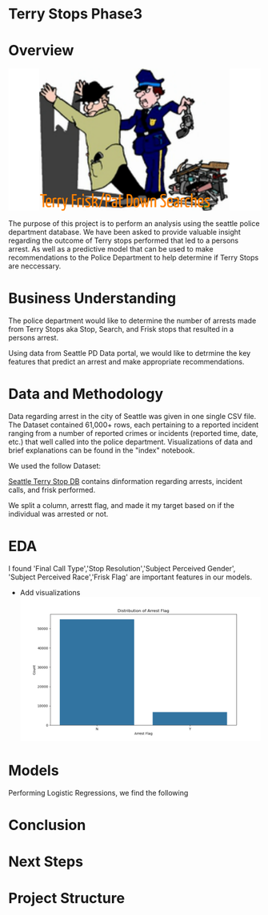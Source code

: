 # Terry Stops Phase3

# Overview


![Terry, the stopper](./images/terr_stop_cartoon.png)

The purpose of this project is to perform an analysis using the seattle police department database. We have been asked to  provide valuable insight regarding the outcome of Terry stops performed that led to a persons arrest.
As well as a predictive model that can be used to make recommendations to the Police Department to help determine if Terry Stops are neccessary.

# Business Understanding

The police department would like to determine the number of arrests made from Terry Stops aka Stop, Search, and Frisk stops that resulted in a persons arrest.

Using data from Seattle PD Data portal, we would like to detrmine the key features that predict an arrest and make appropriate recommendations.

# Data and Methodology

Data regarding arrest in the city of Seattle was given in one single CSV file. The Dataset contained 61,000+ rows, each pertaining to a reported incident ranging from a number of reported crimes or incidents (reported time, date, etc.) that well called into the police department.
Visualizations of data and brief explanations can be found in the "index" notebook.

We used the follow Dataset:

[Seattle Terry Stop DB](https://data.seattle.gov/Public-Safety/Terry-Stops/28ny-9ts8/about_data) contains dinformation regarding arrests, incident calls, and frisk performed.

We split a column, arrestt flag, and made it my target based on if the individual was arrested or not.




# EDA

I found 'Final Call Type','Stop Resolution','Subject Perceived Gender', 'Subject Perceived Race','Frisk Flag' are important features in our models.

* Add visualizations
![Distributions of arrest](./images/Distribution_of_arrests.png)


# Models

Performing Logistic Regressions, we find the following 


# Conclusion

# Next Steps


# Project Structure


